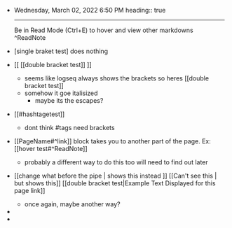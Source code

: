 - Wednesday, March 02, 2022  6:50 PM
  heading:: true
  
  -------------------------
  Be in Read Mode (Ctrl+E) to hover and view other markdowns ^ReadNote
- [single braket test] does nothing
- \[[ [[double bracket test]] \]\]
	- seems like logseq always shows the brackets so heres [[double bracket test]]
	- somehow it goe italisized
		- maybe its the escapes?
- [[#hashtagetest]]
	- dont think #tags need brackets
- \[[PageName#^link]] block takes you to another part of the page. Ex: [[hover test#^ReadNote]]
	- probably a different way to do this too will need to find out later
- \[[change what before the pipe | shows this instead ]\]  [[Can't see this | but shows this]]
  [[double bracket test|Example Text Displayed for this page link]]
	- once again, maybe another way?
-
-